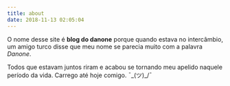 ```yaml
---
title: about
date: 2018-11-13 02:05:04
---
```


O nome desse site é **blog do danone** porque quando estava no intercâmbio, um amigo turco disse que meu nome se parecia muito com a palavra *Danone*.

Todos que estavam juntos riram e acabou se tornando meu apelido naquele período da vida. Carrego até hoje comigo. ¯\_(ツ)_/¯
